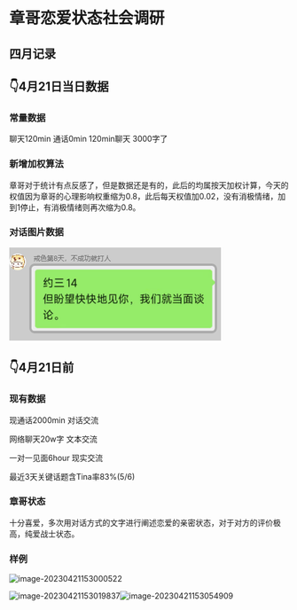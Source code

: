 # 章哥恋爱状态社会调研
## 四月记录
## 👇4月21日当日数据

### 常量数据

聊天120min 通话0min
120min聊天 3000字了

### 新增加权算法

章哥对于统计有点反感了，但是数据还是有的，此后的均属按天加权计算，今天的权值因为章哥的心理影响权重缩为0.8，此后每天权值加0.02，没有消极情绪，加到1停止，有消极情绪则再次缩为0.8。

### 对话图片数据

![image-20230421204312547](章哥恋爱状态社会调研.assets/image-20230421204312547.png)

## 👇4月21日前
### 现有数据

现通话2000min 对话交流

网络聊天20w字 文本交流

一对一见面6hour 现实交流

最近3天关键话题含Tina率83%(5/6)  

### 章哥状态

十分喜爱，多次用对话方式的文字进行阐述恋爱的亲密状态，对于对方的评价极高，纯爱战士状态。

### 样例

![image-20230421153000522](章哥恋爱状态社会调研.assets/image-20230421153000522.png)

![image-20230421153019837](章哥恋爱状态社会调研.assets/image-20230421153019837.png)![image-20230421153054909](章哥恋爱状态社会调研.assets/image-20230421153054909.png)